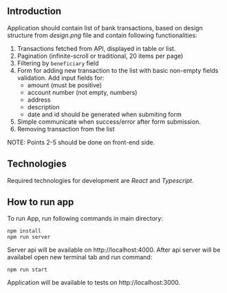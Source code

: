 ## Introduction

Application should contain list of bank transactions, based on design structure from _design.png_ file and contain following functionalities:

1.  Transactions fetched from API, displayed in table or list.
2.  Pagination (infinite-scroll or traditional, 20 items per page)
3.  Filtering by `beneficiary` field
4.  Form for adding new transaction to the list with basic non-empty fields validation. Add input fields for:
    - amount (must be positive)
    - account number (not empty, numbers)
    - address
    - description
    - date and id should be generated when submiting form
5.  Simple communicate when success/error after form submission.
6.  Removing transaction from the list

NOTE: Points 2-5 should be done on front-end side.

## Technologies

Required technologies for development are _React_ and _Typescript_.

## How to run app

To run App, run following commands in main directory:

    npm install
    npm run server

Server api will be available on http://localhost:4000.
After api server will be availabel open new terminal tab and run command:

    npm run start

Application will be available to tests on http://localhost:3000.
